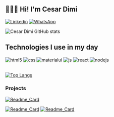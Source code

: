 ## 👨🏻‍💻 Hi! I'm Cesar Dimi

[![Linkedin](https://img.shields.io/badge/LinkedIn-0077B5?style=for-the-badge&logo=linkedin&logoColor=white)](https://www.linkedin.com/in/cesardmn/)
[![WhatsApp](https://img.shields.io/badge/WhatsApp-25D366?style=for-the-badge&logo=whatsapp&logoColor=white)](https://wa.me/5521982399315)

![Cesar Dimi GitHub stats](https://github-readme-stats.vercel.app/api?username=cesardmn&show_icons=true&theme=dracula)

## Technologies I use in my day

<div style="display: inline_block">
  <img align="center" alt="html5" src="https://img.shields.io/badge/HTML5-E34F26?style=for-the-badge&logo=html5&logoColor=white" />
  <img align="center" alt="css" src="https://img.shields.io/badge/CSS3-1572B6?style=for-the-badge&logo=css3&logoColor=white" />
  <img align="center" alt="materialui" src="https://img.shields.io/badge/Material--UI-0081CB?style=for-the-badge&logo=material-ui&logoColor=white" />
  <img align="center" alt="js" src="https://img.shields.io/badge/JavaScript-F7DF1E?style=for-the-badge&logo=javascript&logoColor=black" />
  <img align="center" alt="react" src="https://img.shields.io/badge/React-20232A?style=for-the-badge&logo=react&logoColor=61DAFB" />
  <img align="center" alt="nodejs" src="https://img.shields.io/badge/Node.js-43853D?style=for-the-badge&logo=node.js&logoColor=white" />
</div><br/>

[![Top Langs](https://github-readme-stats.vercel.app/api/top-langs/?username=cesardmn&layout=compact&theme=dracula)](https://github.com/cesardmn/github-readme-stats)

### Projects
[![Readme_Card](https://github-readme-stats.vercel.app/api/pin/?username=cesardmn&repo=Tik-Tok_clone&theme=dracula)](https://github.com/cesardmn/github-readme-stats)

[![Readme_Card](https://github-readme-stats.vercel.app/api/pin/?username=cesardmn&repo=ping_pong&theme=dracula)](https://github.com/cesardmn/github-readme-stats) [![Readme_Card](https://github-readme-stats.vercel.app/api/pin/?username=cesardmn&repo=password_generator&theme=dracula)](https://github.com/cesardmn/github-readme-stats)
